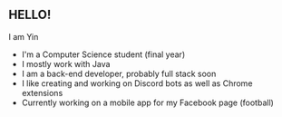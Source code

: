 ## HELLO!

I am Yin

- I'm a Computer Science student (final year)
- I mostly work with Java
- I am a back-end developer, probably full stack soon
- I like creating and working on Discord bots as well as Chrome extensions
- Currently working on a mobile app for my Facebook page (football)
